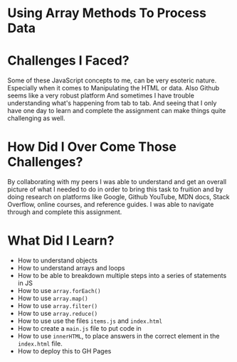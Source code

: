# Using Array Methods To Process Data

# Challenges I Faced? 

Some of these JavaScript concepts to me, can be very esoteric nature. Especially when it comes to Manipulating the HTML or data. Also Github seems like a very robust platform And sometimes I have trouble understanding what's happening from tab to tab. And seeing that I only have one day to learn and complete the assignment can make things quite challenging as well.

# How Did I Over Come Those Challenges? 

By collaborating with my peers I was able to understand and get an overall picture of what I needed to do in order to bring this task to fruition and by doing research on platforms like Google, Github YouTube, MDN docs, Stack Overflow, online courses, and reference guides. I was able to navigate through and complete this assignment.  

# What Did I Learn?

* How to understand objects
* How to understand arrays and loops
* How to be able to breakdown multiple steps into a series of statements in JS
* How to use `array.forEach()`
* How to use `array.map()`
* How to use `array.filter()`
* How to use `array.reduce()`
* How to use use the files `items.js` and `index.html`
* How to create a `main.js` file to put code in
* How to use `innerHTML`,  to place answers in the correct element in the `index.html` file.
* How to deploy this to GH Pages
